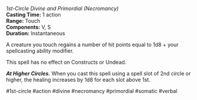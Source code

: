 *1st-Circle Divine and Primordial (Necromancy)*    
**Casting Time:** 1 action    
**Range:** Touch  
**Components:** V, S  
**Duration:** Instantaneous

A creature you touch regains a number of hit points equal to 1d8 + your spellcasting ability modifier.

This spell has no effect on Constructs or Undead.

***At Higher Circles.*** When you cast this spell using a spell slot of 2nd circle or higher, the healing increases by 1d8 for each slot above 1st.

#1st-circle #action #divine #necromancy #primordial #somatic #verbal

